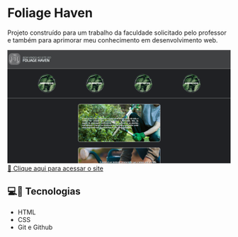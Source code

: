 # Foliage Haven

Projeto construído para um trabalho da faculdade solicitado pelo professor e também para aprimorar meu conhecimento em desenvolvimento web.

![preview](./.github/preview.png)
[🔗 Clique aqui para acessar o site]()

## 💻🔧 Tecnologias

- HTML
- CSS
- Git e Github

